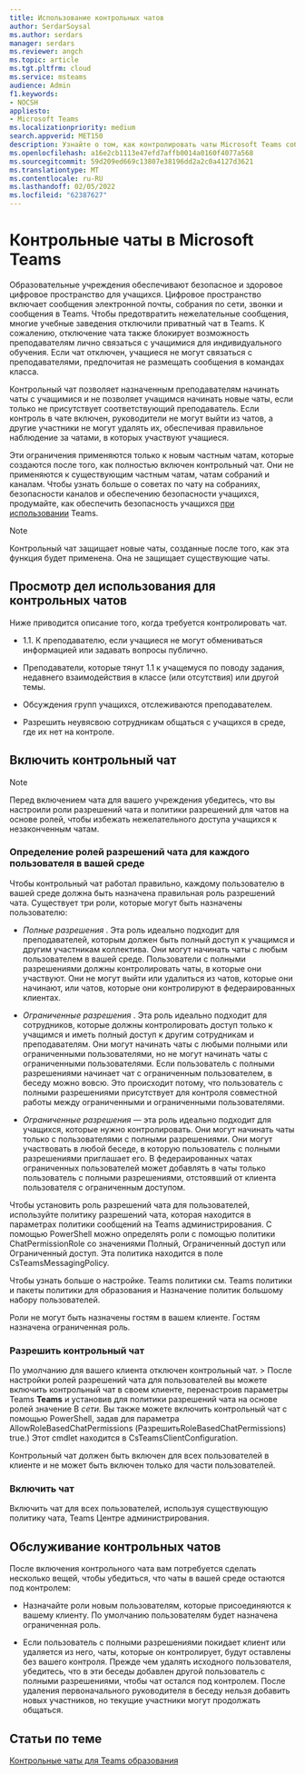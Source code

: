 ```yaml
---
title: Использование контрольных чатов
author: SerdarSoysal
ms.author: serdars
manager: serdars
ms.reviewer: angch
ms.topic: article
ms.tgt.pltfrm: cloud
ms.service: msteams
audience: Admin
f1.keywords:
- NOCSH
appliesto:
- Microsoft Teams
ms.localizationpriority: medium
search.appverid: MET150
description: Узнайте о том, как контролировать чаты Microsoft Teams собраниях.
ms.openlocfilehash: a16e2cb1113e47efd7affb0014a0160f4077a568
ms.sourcegitcommit: 59d209ed669c13807e38196dd2a2c0a4127d3621
ms.translationtype: MT
ms.contentlocale: ru-RU
ms.lasthandoff: 02/05/2022
ms.locfileid: "62387627"
---
```

# <a name="supervised-chats-in-microsoft-teams"></a>Контрольные чаты в Microsoft Teams

Образовательные учреждения обеспечивают безопасное и здоровое цифровое пространство для учащихся. Цифровое пространство включает сообщения электронной почты, собрания по сети, звонки и сообщения в Teams. Чтобы предотвратить нежелательные сообщения, многие учебные заведения отключили приватный чат в Teams. К сожалению, отключение чата также блокирует возможность преподавателям лично связаться с учащимися для индивидуального обучения. Если чат отключен, учащиеся не могут связаться с преподавателями, предпочитая не размещать сообщения в командах класса.

Контрольный чат позволяет назначенным преподавателям начинать чаты с учащимися и не позволяет учащимся начинать новые чаты, если только не присутствует соответствующий преподаватель. Если контроль в чате включен, руководители не могут выйти из чатов, а другие участники не могут удалять их, обеспечивая правильное наблюдение за чатами, в которых участвуют учащиеся.

Эти ограничения применяются только к новым частным чатам, которые создаются после того, как полностью включен контрольный чат. Они не применяются к существующим частным чатам, чатам собраний и каналам. Чтобы узнать больше о советах по чату на собраниях, безопасности каналов и обеспечению безопасности учащихся, продумайте, как обеспечить безопасность учащихся [при использовании](https://support.microsoft.com/topic/keeping-students-safe-while-using-teams-for-distance-learning-f00fa399-0473-4d31-ab72-644c137e11c8?ui=en-us&rs=en-us&ad=us#ID0EBBAAA=For_educators&ID0EDD=For_educators) Teams.

> [!Note]
> Контрольный чат защищает новые чаты, созданные после того, как эта функция будет применена.  Она не защищает существующие чаты.

## <a name="review-use-cases-for-supervised-chats"></a>Просмотр дел использования для контрольных чатов

Ниже приводится описание того, когда требуется контролировать чат.

- 1.1. К преподавателю, если учащиеся не могут обмениваться информацией или задавать вопросы публично.

- Преподаватели, которые тянут 1.1 к учащемуся по поводу задания, недавнего взаимодействия в классе (или отсутствия) или другой темы.

- Обсуждения групп учащихся, отслеживаются преподавателем.

- Разрешить неувясвою сотрудникам общаться с учащихся в среде, где их нет на контроле.

## <a name="enable-supervised-chat"></a>Включить контрольный чат

> [!Note]
> Перед включением чата для вашего учреждения убедитесь, что вы настроили роли разрешений чата и политики разрешений для чатов на основе ролей, чтобы избежать нежелательного доступа учащихся к незаконченным чатам.

### <a name="define-chat-permission-roles-for-each-user-in-your-environment"></a>Определение ролей разрешений чата для каждого пользователя в вашей среде

Чтобы контрольный чат работал правильно, каждому пользователю в вашей среде должна быть назначена правильная роль разрешений чата. Существует три роли, которые могут быть назначены пользователю:

- *Полные разрешения* . Эта роль идеально подходит для преподавателей, которым должен быть полный доступ к учащимся и другим участникам коллектива. Они могут начинать чаты с любым пользователем в вашей среде. Пользователи с полными разрешениями должны контролировать чаты, в которые они участвуют. Они не могут выйти или удалиться из чатов, которые они начинают, или чатов, которые они контролируют в федераированных клиентах.

- *Ограниченные разрешения* . Эта роль идеально подходит для сотрудников, которые должны контролировать доступ только к учащимся и иметь полный доступ к другим сотрудникам и преподавателям. Они могут начинать чаты с любыми полными или ограниченными пользователями, но не могут начинать чаты с ограниченными пользователями. Если пользователь с полными разрешениями начинает чат с ограниченным пользователем, в беседу можно вовсю. Это происходит потому, что пользователь с полными разрешениями присутствует для контроля совместной работы между ограниченными и ограниченными пользователями.

- *Ограниченные разрешения* — эта роль идеально подходит для учащихся, которые нужно контролировать. Они могут начинать чаты только с пользователями с полными разрешениями. Они могут участвовать в любой беседе, в которую пользователь с полными разрешениями приглашает его. В федераированных чатах ограниченных пользователей может добавлять в чаты только пользователь с полными разрешениями, отстоявший от клиента пользователя с ограниченным доступом.

Чтобы установить роль разрешений чата для пользователей, используйте   политику разрешений чата, которая находится в параметрах политики сообщений на Teams администрирования. С помощью PowerShell можно определять роли с помощью политики ChatPermissionRole со значениями Полный, Ограниченный доступ или Ограниченный доступ. Эта политика находится в поле CsTeamsMessagingPolicy.

Чтобы узнать больше о настройке. Teams политики см. Teams политики и пакеты политики для образования и Назначение политик большому набору пользователей.

Роли не могут быть назначены гостям в вашем клиенте. Гостям назначена ограниченная роль.

### <a name="allow-supervised-chat"></a>Разрешить контрольный чат

По умолчанию для вашего клиента отключен контрольный чат.  &gt; После настройки ролей разрешений чата для пользователей вы можете включить контрольный чат в своем клиенте, перенастроив параметры Teams **Teams** и установив для политики разрешений  чата на основе ролей значение В *сети.* Вы также можете включить контрольный чат с помощью PowerShell, задав для параметра AllowRoleBasedChatPermissions (РазрешитьRoleBasedChatPermissions) true.) Этот cmdlet находится в CsTeamsClientConfiguration.

Контрольный чат должен быть включен для всех пользователей в клиенте и не может быть включен только для части пользователей.

### <a name="enable-chat"></a>Включить чат

Включить чат для всех пользователей, используя существующую политику чата, Teams Центре администрирования.

## <a name="maintain-supervised-chats"></a>Обслуживание контрольных чатов

После включения контрольного чата вам потребуется сделать несколько вещей, чтобы убедиться, что чаты в вашей среде остаются под контролем:

- Назначайте роли новым пользователям, которые присоединяются к вашему клиенту. По умолчанию пользователям будет назначена ограниченная роль.

- Если пользователь с полными разрешениями покидает клиент или удаляется из него, чаты, которые он контролирует, будут оставлены без вашего контроля. Прежде чем удалять исходного пользователя, убедитесь, что в эти беседы добавлен другой пользователь с полными разрешениями, чтобы чат остался под контролем. После удаления первоначального руководителя в беседу нельзя добавить новых участников, но текущие участники могут продолжать общаться.

## <a name="related-topics"></a>Статьи по теме

[Контрольные чаты для Teams образования](https://support.microsoft.com/topic/supervised-chats-in-microsoft-teams-for-education-ad3aaafc-c85a-416f-95f9-d691f419cbb8?storagetype=live)
